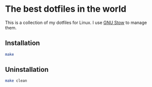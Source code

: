 # The best dotfiles in the world

This is a collection of my dotfiles for Linux.
I use [GNU Stow](https://www.gnu.org/software/stow) to manage them.

## Installation

```bash
make
```

## Uninstallation

```bash
make clean
```
